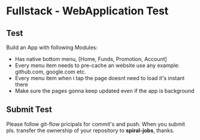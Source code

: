 # Fullstack - WebApplication Test

## Test

Build an App with following Modules:
- Has native bottom menu, [Home, Funds, Promotion, Account]
- Every menu item needs to pre-cache an website use any example: github.com, google.com etc.
- Every menu item when i tap the page doesnt need to load it's instant there
- Make sure the pages gonna keep updated even if the app is background

## Submit Test
Please follow git-flow pricipals for commit's and push. 
When you submit pls. transfer the ownership of your repository to **spiral-jobs**, thanks.